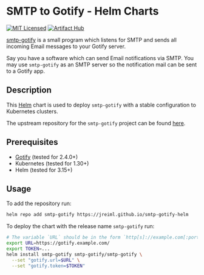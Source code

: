 # SMTP to Gotify - Helm Charts

[![MIT Licensed](https://img.shields.io/github/license/jreiml/smtp-gotify-helm)](https://github.com/jreiml/smtp-gotify-helm/blob/main/LICENSE)
[![Artifact Hub](https://img.shields.io/endpoint?url=https://artifacthub.io/badge/repository/smtp-gotify)](https://artifacthub.io/packages/search?repo=smtp-gotify)

[smtp-gotify](https://github.com/jreiml/smtp-gotify) is a small program which listens for SMTP and sends all incoming Email messages to your Gotify server.

Say you have a software which can send Email notifications via SMTP.
You may use `smtp-gotify` as an SMTP server so
the notification mail can be sent to a Gotify app.

## Description

This [Helm](https://helm.sh/docs/) chart is used to deploy `smtp-gotify` with a stable configuration to Kubernetes clusters.

The upstream repository for the `smtp-gotify` project can be found [here](https://github.com/gotify/server).

## Prerequisites

- [Gotify](https://github.com/gotify/server) (tested for 2.4.0+)
- Kubernetes (tested for 1.30+)
- Helm (tested for 3.15+)

## Usage

To add the repository run:

```bash
helm repo add smtp-gotify https://jreiml.github.io/smtp-gotify-helm
```

To deploy the chart with the release name `smtp-gotify` run:

```bash
# The variable `URL` should be in the form `http[s]://example.com[:port]/`.
export URL=https://gotify.example.com/
export TOKEN=...
helm install smtp-gotify smtp-gotify/smtp-gotify \
  --set "gotify.url=$URL" \
  --set "gotify.token=$TOKEN"
```
